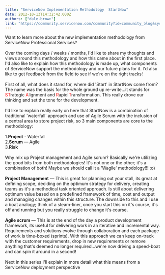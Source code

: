 ```yaml
---
title: "ServiceNow Implementation Methodology  StartNow"
date: 2012-10-13T14:32:42.000Z
authors: ["dale.brown"]
link: "https://community.servicenow.com/community?id=community_blog&sys_id=ef7ce2e1dbd0dbc01dcaf3231f9619c8"
---
```

<p>Want to learn more about the new implementation methodology from ServiceNow Professional Services?<br /><br />Over the coming days / weeks / months, I'd like to share my thoughts and views around this methodology and how this came about in the first place. I'd also like to explain how this methodology is made up, what components of ServiceNow support the methodology and our future plans for it. I'd also like to get feedback from the field to see if we're on the right tracks!<br /><br />First of all, what does it stand for, where did 'Start' in StartNow come from? The name was the basis for the whole ground up re-write…it stands for <font color='#FF0000'>ST</font>rategic <font color='#FF0000'>A</font>lignment and <font color='#FF0000'>R</font>apid <font color='#FF0000'>T</font>ransformation. This really drove our thinking and set the tone for the development.<br /><br />I'd like to explain really early on here that StartNow is a combination of traditional 'waterfall' approach and use of Agile Scrum with the inclusion of a central area to store project risk, so 3 main components are core to the methodology:<br /><br />1.<strong>Project</strong> - Waterfall<br />2.<strong>Scrum</strong> — Agile<br />3.<strong>Risk</strong><br /><br />Why mix up Project management and Agile scrum? Basically we're utilizing the good bits from both methodologies! It's not one or the other; it's a combination of both! Maybe we should call it a 'Wagile' methodology!!! :o)<br /><br /><strong>Project Management</strong> — This is great for planning out your stall, its great at defining scope, deciding on the optimum strategy for delivery, creating teams as it's a methodical task oriented approach. Is still about delivering optimum value based on a predefined framework of time, cost and output and managing changes within this structure. The downside to this and I use a boat analogy; think of a steam-liner, once you start this on it's course, it's off and running but you really struggle to change it's course.<br /><br /><strong>Agile scrum</strong> — This is at the end of the day a product development framework, its useful for delivering work in an iterative and incremental way. Requirements and solutions evolve through collaboration and each package of work is time-boxed (sprints). With this approach we can keep on-track with the customer requirements, drop in new requirements or remove anything that's deemed no longer required…we're now driving a speed-boat and can spin it around in a second!<br /><br />Next in this series I'll explain in more detail what this means from a ServiceNow deployment perspective</p>